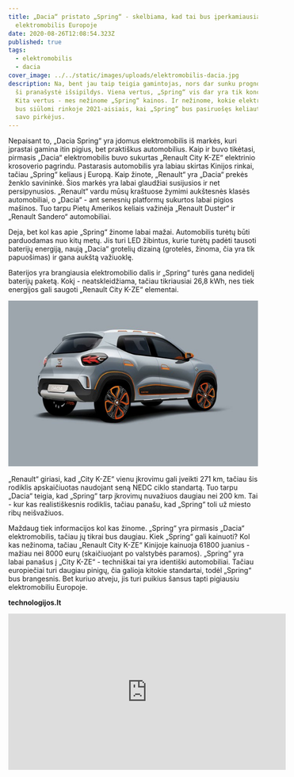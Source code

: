 ```yaml
---
title: „Dacia“ pristato „Spring“ - skelbiama, kad tai bus įperkamiausias
  elektromobilis Europoje
date: 2020-08-26T12:08:54.323Z
published: true
tags:
  - elektromobilis
  - dacia
cover_image: ../../static/images/uploads/elektromobilis-dacia.jpg
description: Na, bent jau taip teigia gamintojas, nors dar sunku prognozuoti, ar
  ši pranašystė išsipildys. Viena vertus, „Spring“ vis dar yra tik koncepcija.
  Kita vertus - mes nežinome „Spring“ kainos. Ir nežinome, kokie elektromobiliai
  bus siūlomi rinkoje 2021-aisiais, kai „Spring“ bus pasiruošęs keliauti pas
  savo pirkėjus.
---
```

Nepaisant to, „Dacia Spring“ yra įdomus elektromobilis iš markės, kuri įprastai gamina itin pigius, bet praktiškus automobilius. Kaip ir buvo tikėtasi, pirmasis „Dacia“ elektromobilis buvo sukurtas „Renault City K-ZE“ elektrinio krosoverio pagrindu. Pastarasis automobilis yra labiau skirtas Kinijos rinkai, tačiau „Spring“ keliaus į Europą. Kaip žinote, „Renault“ yra „Dacia“ prekės ženklo savininkė. Šios markės yra labai glaudžiai susijusios ir net persipynusios. „Renault“ vardu mūsų kraštuose žymimi aukštesnės klasės automobiliai, o „Dacia“ - ant senesnių platformų sukurtos labai pigios mašinos. Tuo tarpu Pietų Amerikos keliais važinėja „Renault Duster“ ir „Renault Sandero“ automobiliai.

Deja, bet kol kas apie „Spring“ žinome labai mažai. Automobilis turėtų būti parduodamas nuo kitų metų. Jis turi LED žibintus, kurie turėtų padėti tausoti baterijų energiją, naują „Dacia“ grotelių dizainą (grotelės, žinoma, čia yra tik papuošimas) ir gana aukštą važiuoklę.

Baterijos yra brangiausia elektromobilio dalis ir „Spring“ turės gana nedidelį baterijų paketą. Kokį - neatskleidžiama, tačiau tikriausiai 26,8 kWh, nes tiek energijos gali saugoti „Renault City K-ZE“ elementai.

![dacia elktromobilis](../../static/images/uploads/elektromobilis-dacia-1.jpg "dacia elktromobilis")

„Renault“ giriasi, kad „City K-ZE“ vienu įkrovimu gali įveikti 271 km, tačiau šis rodiklis apskaičiuotas naudojant seną NEDC ciklo standartą. Tuo tarpu „Dacia“ teigia, kad „Spring“ tarp įkrovimų nuvažiuos daugiau nei 200 km. Tai - kur kas realistiškesnis rodiklis, tačiau panašu, kad „Spring“ toli už miesto ribų neišvažiuos.

Maždaug tiek informacijos kol kas žinome. „Spring“ yra pirmasis „Dacia“ elektromobilis, tačiau jų tikrai bus daugiau. Kiek „Spring“ gali kainuoti? Kol kas nežinoma, tačiau „Renault City K-ZE“ Kinijoje kainuoja 61800 juanius - mažiau nei 8000 eurų (skaičiuojant po valstybės paramos). „Spring“ yra labai panašus į „City K-ZE“ - techniškai tai yra identiški automobiliai. Tačiau europiečiai turi daugiau pinigų, čia galioja kitokie standartai, todėl „Spring“ bus brangesnis. Bet kuriuo atveju, jis turi puikius šansus tapti pigiausiu elektromobiliu Europoje.

**technologijos.lt**

<iframe width="560" height="315" src="https://www.youtube.com/embed/m_wQMo50HRk" frameborder="0" allow="accelerometer; autoplay; encrypted-media; gyroscope; picture-in-picture" allowfullscreen></iframe>